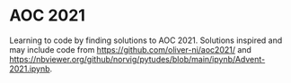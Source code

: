 # AOC 2021

Learning to code by finding solutions to AOC 2021. Solutions inspired and may include code from <https://github.com/oliver-ni/aoc2021/> and <https://nbviewer.org/github/norvig/pytudes/blob/main/ipynb/Advent-2021.ipynb>.
